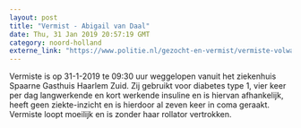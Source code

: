 ```yaml
---
layout: post
title: "Vermist - Abigail van Daal"
date: Thu, 31 Jan 2019 20:57:19 GMT
category: noord-holland
externe_link: "https://www.politie.nl/gezocht-en-vermist/vermiste-volwassenen/2019/januari/abigail-van-daal.html"
---
```


Vermiste is op 31-1-2019 te 09:30 uur weggelopen vanuit het ziekenhuis Spaarne Gasthuis Haarlem Zuid. Zij gebruikt voor diabetes type 1, vier keer per dag langwerkende en kort werkende insuline en is hiervan afhankelijk, heeft geen ziekte-inzicht en is hierdoor al zeven keer in coma geraakt. Vermiste loopt moeilijk en is zonder haar rollator vertrokken.
